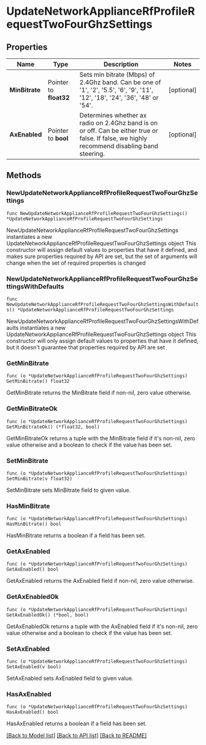 # UpdateNetworkApplianceRfProfileRequestTwoFourGhzSettings

## Properties

Name | Type | Description | Notes
------------ | ------------- | ------------- | -------------
**MinBitrate** | Pointer to **float32** | Sets min bitrate (Mbps) of 2.4Ghz band. Can be one of &#39;1&#39;, &#39;2&#39;, &#39;5.5&#39;, &#39;6&#39;, &#39;9&#39;, &#39;11&#39;, &#39;12&#39;, &#39;18&#39;, &#39;24&#39;, &#39;36&#39;, &#39;48&#39; or &#39;54&#39;. | [optional] 
**AxEnabled** | Pointer to **bool** | Determines whether ax radio on 2.4Ghz band is on or off. Can be either true or false. If false, we highly recommend disabling band steering. | [optional] 

## Methods

### NewUpdateNetworkApplianceRfProfileRequestTwoFourGhzSettings

`func NewUpdateNetworkApplianceRfProfileRequestTwoFourGhzSettings() *UpdateNetworkApplianceRfProfileRequestTwoFourGhzSettings`

NewUpdateNetworkApplianceRfProfileRequestTwoFourGhzSettings instantiates a new UpdateNetworkApplianceRfProfileRequestTwoFourGhzSettings object
This constructor will assign default values to properties that have it defined,
and makes sure properties required by API are set, but the set of arguments
will change when the set of required properties is changed

### NewUpdateNetworkApplianceRfProfileRequestTwoFourGhzSettingsWithDefaults

`func NewUpdateNetworkApplianceRfProfileRequestTwoFourGhzSettingsWithDefaults() *UpdateNetworkApplianceRfProfileRequestTwoFourGhzSettings`

NewUpdateNetworkApplianceRfProfileRequestTwoFourGhzSettingsWithDefaults instantiates a new UpdateNetworkApplianceRfProfileRequestTwoFourGhzSettings object
This constructor will only assign default values to properties that have it defined,
but it doesn't guarantee that properties required by API are set

### GetMinBitrate

`func (o *UpdateNetworkApplianceRfProfileRequestTwoFourGhzSettings) GetMinBitrate() float32`

GetMinBitrate returns the MinBitrate field if non-nil, zero value otherwise.

### GetMinBitrateOk

`func (o *UpdateNetworkApplianceRfProfileRequestTwoFourGhzSettings) GetMinBitrateOk() (*float32, bool)`

GetMinBitrateOk returns a tuple with the MinBitrate field if it's non-nil, zero value otherwise
and a boolean to check if the value has been set.

### SetMinBitrate

`func (o *UpdateNetworkApplianceRfProfileRequestTwoFourGhzSettings) SetMinBitrate(v float32)`

SetMinBitrate sets MinBitrate field to given value.

### HasMinBitrate

`func (o *UpdateNetworkApplianceRfProfileRequestTwoFourGhzSettings) HasMinBitrate() bool`

HasMinBitrate returns a boolean if a field has been set.

### GetAxEnabled

`func (o *UpdateNetworkApplianceRfProfileRequestTwoFourGhzSettings) GetAxEnabled() bool`

GetAxEnabled returns the AxEnabled field if non-nil, zero value otherwise.

### GetAxEnabledOk

`func (o *UpdateNetworkApplianceRfProfileRequestTwoFourGhzSettings) GetAxEnabledOk() (*bool, bool)`

GetAxEnabledOk returns a tuple with the AxEnabled field if it's non-nil, zero value otherwise
and a boolean to check if the value has been set.

### SetAxEnabled

`func (o *UpdateNetworkApplianceRfProfileRequestTwoFourGhzSettings) SetAxEnabled(v bool)`

SetAxEnabled sets AxEnabled field to given value.

### HasAxEnabled

`func (o *UpdateNetworkApplianceRfProfileRequestTwoFourGhzSettings) HasAxEnabled() bool`

HasAxEnabled returns a boolean if a field has been set.


[[Back to Model list]](../README.md#documentation-for-models) [[Back to API list]](../README.md#documentation-for-api-endpoints) [[Back to README]](../README.md)


